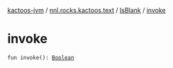 [kactoos-jvm](../../index.md) / [nnl.rocks.kactoos.text](../index.md) / [IsBlank](index.md) / [invoke](./invoke.md)

# invoke

`fun invoke(): `[`Boolean`](https://kotlinlang.org/api/latest/jvm/stdlib/kotlin/-boolean/index.html)